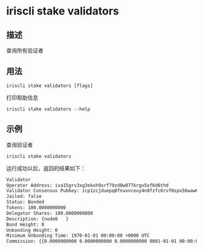 # iriscli stake validators

## 描述

查询所有验证者

## 用法

```
iriscli stake validators [flags]
```
打印帮助信息
```
iriscli stake validators --help
```

## 示例

查询验证者
```
iriscli stake validators
```

运行成功以后，返回的结果如下：

```txt
Validator
Operator Address: iva15grv3xg3ekxh9xrf79zd0w077krgv5xf6d6thd
Validator Consensus Pubkey: icp1zcjduepq8fnuxnceuy4n0fzfc6rvf0spx56waw67lqkrhxwsxgnf8zgk0nus2r55he
Jailed: false
Status: Bonded
Tokens: 100.0000000000
Delegator Shares: 100.0000000000
Description: {node0   }
Bond Height: 0
Unbonding Height: 0
Minimum Unbonding Time: 1970-01-01 00:00:00 +0000 UTC
Commission: {{0.0000000000 0.0000000000 0.0000000000 0001-01-01 00:00:00 +0000 UTC}}
```
